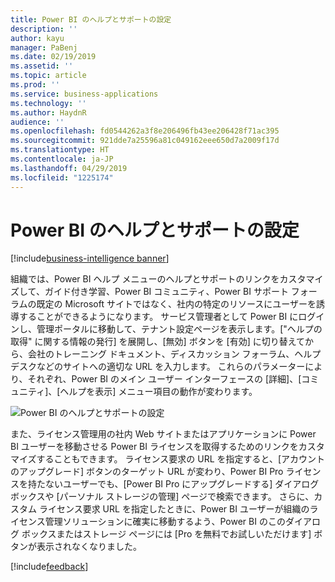 ```yaml
---
title: Power BI のヘルプとサポートの設定
description: ''
author: kayu
manager: PaBenj
ms.date: 02/19/2019
ms.assetid: ''
ms.topic: article
ms.prod: ''
ms.service: business-applications
ms.technology: ''
ms.author: HaydnR
audience: ''
ms.openlocfilehash: fd0544262a3f8e206496fb43ee206428f71ac395
ms.sourcegitcommit: 921dde7a25596a81c049162eee650d7a2009f17d
ms.translationtype: HT
ms.contentlocale: ja-JP
ms.lasthandoff: 04/29/2019
ms.locfileid: "1225174"
---
```

# <a name="power-bi-help-and-support-settings"></a>Power BI のヘルプとサポートの設定

[!include[business-intelligence banner](../../includes/business-intelligence.md)]



組織では、Power BI ヘルプ メニューのヘルプとサポートのリンクをカスタマイズして、ガイド付き学習、Power BI コミュニティ、Power BI サポート フォーラムの既定の Microsoft サイトではなく、社内の特定のリソースにユーザーを誘導することができるようになります。 サービス管理者として Power BI にログインし、管理ポータルに移動して、テナント設定ページを表示します。["ヘルプの取得" に関する情報の発行] を展開し、[無効] ボタンを [有効] に切り替えてから、会社のトレーニング ドキュメント、ディスカッション フォーラム、ヘルプ デスクなどのサイトへの適切な URL を入力します。 これらのパラメーターにより、それぞれ、Power BI のメイン ユーザー インターフェースの [詳細]、[コミュニティ]、[ヘルプを表示] メニュー項目の動作が変わります。

![Power BI のヘルプとサポートの設定](media/help-and-support-settings.png "Power BI のヘルプとサポートの設定")

また、ライセンス管理用の社内 Web サイトまたはアプリケーションに Power BI ユーザーを移動させる Power BI ライセンスを取得するためのリンクをカスタマイズすることもできます。 ライセンス要求の URL を指定すると、[アカウントのアップグレード] ボタンのターゲット URL が変わり、Power BI Pro ライセンスを持たないユーザーでも、[Power BI Pro にアップグレードする] ダイアログ ボックスや [パーソナル ストレージの管理] ページで検索できます。 さらに、カスタム ライセンス要求 URL を指定したときに、Power BI ユーザーが組織のライセンス管理ソリューションに確実に移動するよう、Power BI のこのダイアログ ボックスまたはストレージ ページには [Pro を無料でお試しいただけます] ボタンが表示されなくなりました。

[!include[feedback](../includes/service-feedback.md)]